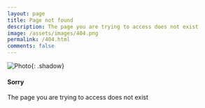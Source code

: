 ```yaml
---
layout: page
title: Page not found
description: The page you are trying to access does not exist
image: /assets/images/404.png
permalink: /404.html
comments: false
---
```


![Photo]({{site.baseurl}}/assets/images/404.png){: .shadow}

#### Sorry

The page you are trying to access does not exist
